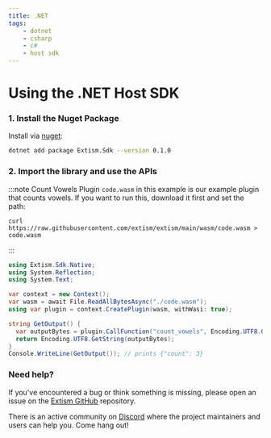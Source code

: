 ```yaml
---
title: .NET
tags:
    - dotnet
    - csharp
    - c#
    - host sdk
---
```


# Using the .NET Host SDK

### 1. Install the Nuget Package

Install via [nuget](https://nuget.org):

```sh
dotnet add package Extism.Sdk --version 0.1.0
```

### 2. Import the library and use the APIs

:::note Count Vowels Plugin
`code.wasm` in this example is our example plugin that counts vowels. If you want to run this, download it first and set the path:

```
curl https://raw.githubusercontent.com/extism/extism/main/wasm/code.wasm > code.wasm
```
:::

```csharp title=Program.cs
using Extism.Sdk.Native;
using System.Reflection;
using System.Text;

var context = new Context();
var wasm = await File.ReadAllBytesAsync("./code.wasm");
using var plugin = context.CreatePlugin(wasm, withWasi: true);

string GetOutput() {
  var outputBytes = plugin.CallFunction("count_vowels", Encoding.UTF8.GetBytes("Hello World!"));
  return Encoding.UTF8.GetString(outputBytes);
}
Console.WriteLine(GetOutput()); // prints {"count": 3}
```

### Need help?

If you've encountered a bug or think something is missing, please open an issue on the [Extism GitHub](https://github.com/extism/extism) repository.

There is an active community on [Discord](https://discord.gg/cx3usBCWnc) where the project maintainers and users can help you. Come hang out!

